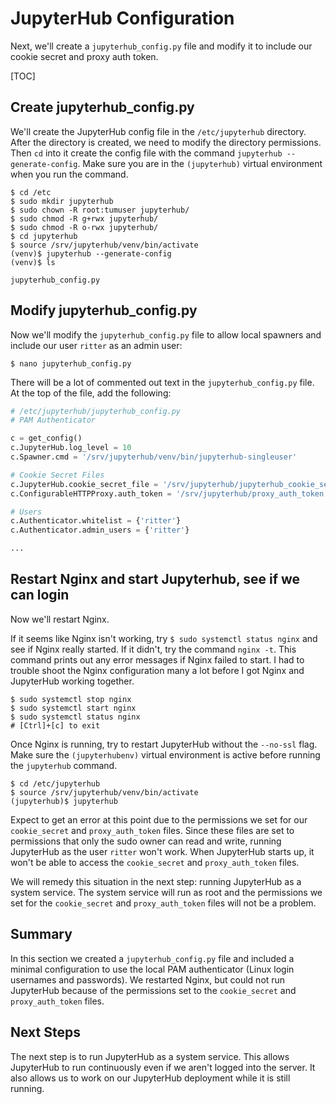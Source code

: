 # JupyterHub Configuration

Next, we'll create a ```jupyterhub_config.py``` file and modify it to include our cookie secret and proxy auth token. 

[TOC]

## Create jupyterhub_config.py

We'll create the JupyterHub config file in the ```/etc/jupyterhub``` directory. After the directory is created, we need to modify the directory permissions. Then ```cd``` into it create the config file with the command ```jupyterhub --generate-config```. Make sure you are in the ```(jupyterhub)``` virtual environment when you run the command.  

```text
$ cd /etc
$ sudo mkdir jupyterhub
$ sudo chown -R root:tumuser jupyterhub/
$ sudo chmod -R g+rwx jupyterhub/
$ sudo chmod -R o-rwx jupyterhub/
$ cd jupyterhub
$ source /srv/jupyterhub/venv/bin/activate
(venv)$ jupyterhub --generate-config
(venv)$ ls

jupyterhub_config.py
```

## Modify jupyterhub_config.py

Now we'll modify the ```jupyterhub_config.py``` file to allow local spawners and include our user ```ritter``` as an admin user:

```text
$ nano jupyterhub_config.py
```

There will be a lot of commented out text in the ```jupyterhub_config.py``` file. At the top of the file, add the following:

```python
# /etc/jupyterhub/jupyterhub_config.py
# PAM Authenticator

c = get_config()
c.JupyterHub.log_level = 10
c.Spawner.cmd = '/srv/jupyterhub/venv/bin/jupyterhub-singleuser'

# Cookie Secret Files
c.JupyterHub.cookie_secret_file = '/srv/jupyterhub/jupyterhub_cookie_secret'
c.ConfigurableHTTPProxy.auth_token = '/srv/jupyterhub/proxy_auth_token'

# Users
c.Authenticator.whitelist = {'ritter'}
c.Authenticator.admin_users = {'ritter'}

...
```

## Restart Nginx and start Jupyterhub, see if we can login

Now we'll restart Nginx.

If it seems like Nginx isn't working, try ```$ sudo systemctl status nginx``` and see if Nginx really started. If it didn't, try the command ```nginx -t```. This command prints out any error messages if Nginx failed to start. I had to trouble shoot the Nginx configuration many a lot before I got Nginx and JupyterHub working together.

```text
$ sudo systemctl stop nginx
$ sudo systemctl start nginx
$ sudo systemctl status nginx
# [Ctrl]+[c] to exit
```

Once Nginx is running, try to restart JupyterHub without the ```--no-ssl``` flag. Make sure the ```(jupyterhubenv)``` virtual environment is active before running the ```jupyterhub``` command.

```text
$ cd /etc/jupyterhub
$ source /srv/jupyterhub/venv/bin/activate
(jupyterhub)$ jupyterhub
```

Expect to get an error at this point due to the permissions we set for our ```cookie_secret``` and ```proxy_auth_token``` files. Since these files are set to permissions that only the sudo owner can read and write, running JupyterHub as the user ```ritter``` won't work. When JupyterHub starts up, it won't be able to access the ```cookie_secret``` and ```proxy_auth_token``` files.

We will remedy this situation in the next step: running JupyterHub as a system service. The system service will run as root and the permissions we set for the ```cookie_secret``` and ```proxy_auth_token``` files will not be a problem.

## Summary

In this section we created a ```jupyterhub_config.py``` file and included a minimal configuration to use the local PAM authenticator (Linux login usernames and passwords). We restarted Nginx, but could not run JupyterHub because of the permissions set to the ```cookie_secret``` and ```proxy_auth_token``` files.

## Next Steps

The next step is to run JupyterHub as a system service. This allows JupyterHub to run continuously even if we aren't logged into the server. It also allows us to work on our JupyterHub deployment while it is still running.
